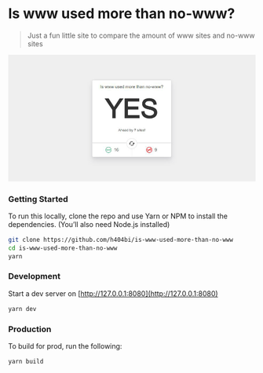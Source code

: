# Is www used more than no-www?

> Just a fun little site to compare the amount of www sites and no-www sites

![preview](preview.png)

### Getting Started

To run this locally, clone the repo and use Yarn or NPM to install the dependencies. (You’ll also need Node.js installed)

```bash
git clone https://github.com/h404bi/is-www-used-more-than-no-www
cd is-www-used-more-than-no-www
yarn
```

### Development

Start a dev server on [http://127.0.0.1:8080](http://127.0.0.1:8080)

```bash
yarn dev
```

### Production

To build for prod, run the following:

```bash
yarn build
```
